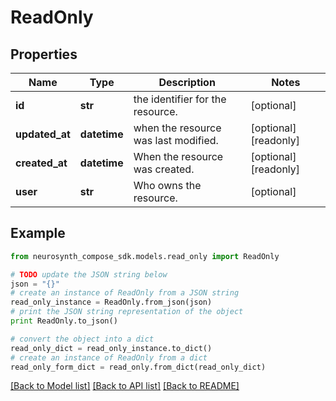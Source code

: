 # ReadOnly


## Properties
Name | Type | Description | Notes
------------ | ------------- | ------------- | -------------
**id** | **str** | the identifier for the resource. | [optional] 
**updated_at** | **datetime** | when the resource was last modified. | [optional] [readonly] 
**created_at** | **datetime** | When the resource was created. | [optional] [readonly] 
**user** | **str** | Who owns the resource. | [optional] 

## Example

```python
from neurosynth_compose_sdk.models.read_only import ReadOnly

# TODO update the JSON string below
json = "{}"
# create an instance of ReadOnly from a JSON string
read_only_instance = ReadOnly.from_json(json)
# print the JSON string representation of the object
print ReadOnly.to_json()

# convert the object into a dict
read_only_dict = read_only_instance.to_dict()
# create an instance of ReadOnly from a dict
read_only_form_dict = read_only.from_dict(read_only_dict)
```
[[Back to Model list]](../README.md#documentation-for-models) [[Back to API list]](../README.md#documentation-for-api-endpoints) [[Back to README]](../README.md)


